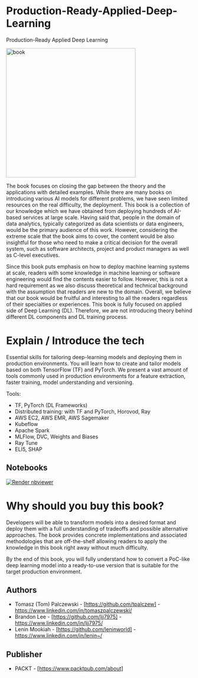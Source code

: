 # Production-Ready-Applied-Deep-Learning
Production-Ready Applied Deep Learning

<img src="https://m.media-amazon.com/images/I/41r8WJmFO4L.jpg" title="book" width="350"/>


The book focuses on closing the gap between the theory and the applications with detailed examples. While there are many books on introducing various AI models for different problems, we have seen limited resources on the real difficulty, the deployment. This book is a collection of our knowledge which we have obtained from deploying hundreds of AI-based services at large scale. Having said that, people in the domain of data analytics, typically categorized as data scientists or data engineers, would be the primary audience of this work. However, considering the extreme scale that the book aims to cover, the content would be also insightful for those who need to make a critical decision for the overall system, such as software architects, project and product managers as well as C-level executives.

Since this book puts emphasis on how to deploy machine learning systems at scale, readers with some knowledge in machine learning or software engineering would find the contents easier to follow. However, this is not a hard requirement as we also discuss theoretical and technical background with the assumption that readers are new to the domain. Overall, we believe that our book would be fruitful and interesting to all the readers regardless of their specialties or experiences. This book is fully focused on applied side of Deep Learning (DL). Therefore, we are not introducing theory behind different DL components and DL training process.

# Explain / Introduce the tech

Essential skills for tailoring deep-learning models and deploying them in production environments. You will learn how to create and tailor models based on both TensorFlow (TF) and PyTorch. We present a vast amount of tools commonly used in production environments for a feature extraction, faster training, model understanding and versioning. 

Tools: 
* TF, PyTorch (DL Frameworks)
* Distributed training: with TF and PyTorch, Horovod, Ray 
* AWS EC2, AWS EMR, AWS Sagemaker 
* Kubeflow
* Apache Spark
* MLFlow, DVC, Weights and Biases
* Ray Tune 
* ELI5, SHAP

## Notebooks

<a href="https://nbviewer.jupyter.org/github/PacktPublishing/Production-Ready-Applied-Deep-Learning/blob/main/index.ipynb"><img src="https://raw.githubusercontent.com/jupyter/design/master/logos/Badges/nbviewer_badge.svg" alt="Render nbviewer" /></a>


# Why should you buy this book?

Developers will be able to transform models into a desired format and deploy them with a full understanding of tradeoffs and possible alternative approaches. The book provides concrete implementations and associated methodologies that are off-the-shelf allowing readers to apply the knowledge in this book right away without much difficulty.

By the end of this book, you will fully understand how to convert  a PoC-like deep learning model into a ready-to-use version that is suitable for the target production environment.


## Authors 
* Tomasz (Tom) Palczewski - [https://github.com/tpalczew] - https://www.linkedin.com/in/tomaszpalczewski/
* Brandon Lee - [https://github.com/ljj7975] - https://www.linkedin.com/in/ljj7975/
* Lenin Mookiah - [https://github.com/leninworld] - https://www.linkedin.com/in/lenin~/

## Publisher

* PACKT - [https://www.packtpub.com/about]

